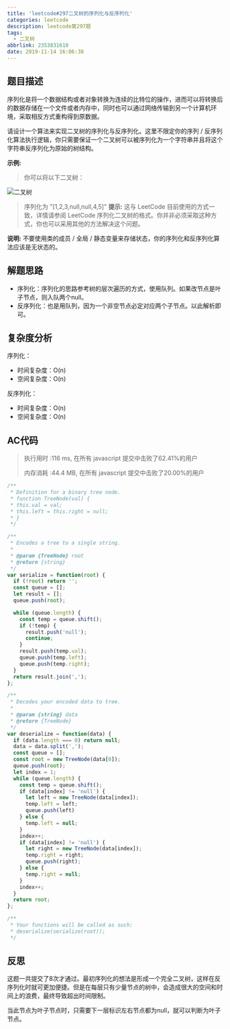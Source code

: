 ```yaml
---
title: 'leetcode#297二叉树的序列化与反序列化'
categories: leetcode
description: leetcode第297题
tags:
  - 二叉树
abbrlink: 2353831610
date: 2019-11-14 16:06:38
---
```


## 题目描述

序列化是将一个数据结构或者对象转换为连续的比特位的操作，进而可以将转换后的数据存储在一个文件或者内存中，同时也可以通过网络传输到另一个计算机环境，采取相反方式重构得到原数据。

请设计一个算法来实现二叉树的序列化与反序列化。这里不限定你的序列 / 反序列化算法执行逻辑，你只需要保证一个二叉树可以被序列化为一个字符串并且将这个字符串反序列化为原始的树结构。

**示例:** 

> 你可以将以下二叉树：

![二叉树](http://img.chensenran.top/1573721707240.png)

> 序列化为 "[1,2,3,null,null,4,5]"
> **提示:** 这与 LeetCode 目前使用的方式一致，详情请参阅 LeetCode 序列化二叉树的格式。你并非必须采取这种方式，你也可以采用其他的方法解决这个问题。

**说明:** 不要使用类的成员 / 全局 / 静态变量来存储状态，你的序列化和反序列化算法应该是无状态的。

## 解题思路

* 序列化：序列化的思路参考树的层次遍历的方式，使用队列。如果改节点是叶子节点，则入队两个null。
* 反序列化：也是用队列，因为一个非空节点必定对应两个子节点。以此解析即可。



## 复杂度分析

序列化：

* 时间复杂度：O(n)
* 空间复杂度：O(n)

反序列化：

* 时间复杂度：O(n)
* 空间复杂度：O(n)

## AC代码

>  执行用时 :116 ms, 在所有 javascript 提交中击败了62.41%的用户
>
> 内存消耗 :44.4 MB, 在所有 javascript 提交中击败了20.00%的用户

```javascript
/**
 * Definition for a binary tree node.
 * function TreeNode(val) {
 * this.val = val;
 * this.left = this.right = null;
 * }
 */

/**
 * Encodes a tree to a single string.
 *
 * @param {TreeNode} root
 * @return {string}
 */
var serialize = function(root) {
  if (!root) return '';
  const queue = [];
  let result = [];
  queue.push(root);

  while (queue.length) {
    const temp = queue.shift();
    if (!temp) {
      result.push('null');
      continue;
    }
    result.push(temp.val);
    queue.push(temp.left);
    queue.push(temp.right);
  }
  return result.join(',');
};

/**
 * Decodes your encoded data to tree.
 *
 * @param {string} data
 * @return {TreeNode}
 */
var deserialize = function(data) {
  if (data.length === 0) return null;
  data = data.split(',');
  const queue = [];
  const root = new TreeNode(data[0]);
  queue.push(root);
  let index = 1;
  while (queue.length) {
    const temp = queue.shift();
    if (data[index] != 'null') {
      let left = new TreeNode(data[index]);
      temp.left = left;
      queue.push(left)
  	} else {
      temp.left = null;
    }
    index++;
    if (data[index] != 'null') {
      let right = new TreeNode(data[index]);
      temp.right = right;
      queue.push(right);
    } else {
      temp.right = null;
    }
    index++;
  }
  return root;
};

/**
 * Your functions will be called as such:
 * deserialize(serialize(root));
 */
```



## 反思

这题一共提交了8次才通过。最初序列化的想法是形成一个完全二叉树，这样在反序列化时就可更加便捷。但是在每层只有少量节点的树中，会造成很大的空间和时间上的浪费，最终导致超出时间限制。

当此节点为叶子节点时，只需要下一层标识左右节点都为null，就可以判断为叶子节点。